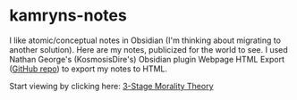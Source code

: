 # kamryns-notes
I like atomic/conceptual notes in Obsidian (I'm thinking about migrating to another solution). Here are my notes, publicized for the world to see. I used Nathan George's (KosmosisDire's) Obsidian plugin Webpage HTML Export ([GitHub repo](https://github.com/KosmosisDire/obsidian-webpage-export)) to export my notes to HTML.

Start viewing by clicking here: [3-Stage Morality Theory](https://thebestduckaround.github.io/kamryns-notes/Conceptual%20Notes/3-Stage%20Morality%20Theory.html)